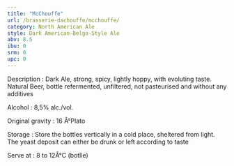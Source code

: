 ```yaml
---
title: "McChouffe"
url: /brasserie-dachouffe/mcchouffe/
category: North American Ale
style: Dark American-Belgo-Style Ale
abv: 8.5
ibu: 0
srm: 0
upc: 0
---
```

Description : Dark Ale, strong, spicy, lightly hoppy, with evoluting taste. Natural Beer, bottle refermented, unfiltered, not pasteurised and without any additives

Alcohol : 8,5% alc./vol.

Original gravity : 16 Â°Plato

Storage : Store the bottles vertically in a cold place, sheltered from light. The yeast deposit can either be drunk or left according to taste

Serve at : 8 to 12Â°C (botlle)
